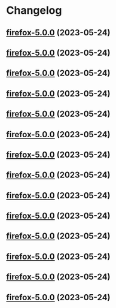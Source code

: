 # Changelog



## [firefox-5.0.0](https://github.com/truecharts/charts/compare/firefox-4.0.11...firefox-5.0.0) (2023-05-24)




## [firefox-5.0.0](https://github.com/truecharts/charts/compare/firefox-4.0.11...firefox-5.0.0) (2023-05-24)




## [firefox-5.0.0](https://github.com/truecharts/charts/compare/firefox-4.0.11...firefox-5.0.0) (2023-05-24)




## [firefox-5.0.0](https://github.com/truecharts/charts/compare/firefox-4.0.11...firefox-5.0.0) (2023-05-24)




## [firefox-5.0.0](https://github.com/truecharts/charts/compare/firefox-4.0.11...firefox-5.0.0) (2023-05-24)




## [firefox-5.0.0](https://github.com/truecharts/charts/compare/firefox-4.0.11...firefox-5.0.0) (2023-05-24)




## [firefox-5.0.0](https://github.com/truecharts/charts/compare/firefox-4.0.11...firefox-5.0.0) (2023-05-24)




## [firefox-5.0.0](https://github.com/truecharts/charts/compare/firefox-4.0.11...firefox-5.0.0) (2023-05-24)




## [firefox-5.0.0](https://github.com/truecharts/charts/compare/firefox-4.0.11...firefox-5.0.0) (2023-05-24)




## [firefox-5.0.0](https://github.com/truecharts/charts/compare/firefox-4.0.11...firefox-5.0.0) (2023-05-24)




## [firefox-5.0.0](https://github.com/truecharts/charts/compare/firefox-4.0.11...firefox-5.0.0) (2023-05-24)




## [firefox-5.0.0](https://github.com/truecharts/charts/compare/firefox-4.0.11...firefox-5.0.0) (2023-05-24)




## [firefox-5.0.0](https://github.com/truecharts/charts/compare/firefox-4.0.11...firefox-5.0.0) (2023-05-24)




## [firefox-5.0.0](https://github.com/truecharts/charts/compare/firefox-4.0.11...firefox-5.0.0) (2023-05-24)

